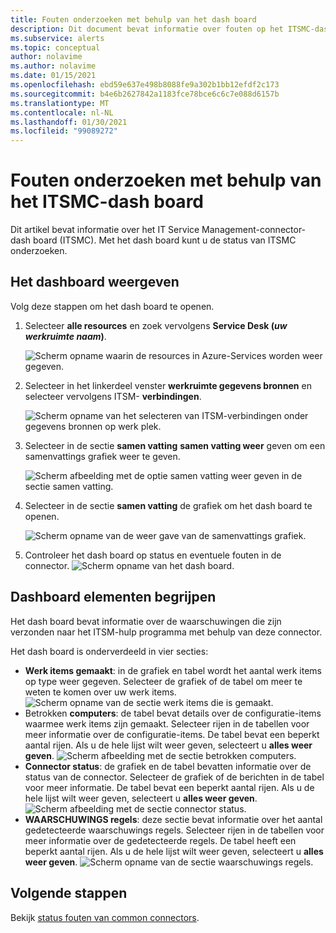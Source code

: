 ```yaml
---
title: Fouten onderzoeken met behulp van het dash board
description: Dit document bevat informatie over fouten op het ITSMC-dash board.
ms.subservice: alerts
ms.topic: conceptual
author: nolavime
ms.author: nolavime
ms.date: 01/15/2021
ms.openlocfilehash: ebd59e637e498b8088fe9a302b1bb12efdf2c173
ms.sourcegitcommit: b4e6b2627842a1183fce78bce6c6c7e088d6157b
ms.translationtype: MT
ms.contentlocale: nl-NL
ms.lasthandoff: 01/30/2021
ms.locfileid: "99089272"
---
```

# <a name="investigate-errors-by-using-the-itsmc-dashboard"></a>Fouten onderzoeken met behulp van het ITSMC-dash board

Dit artikel bevat informatie over het IT Service Management-connector-dash board (ITSMC). Met het dash board kunt u de status van ITSMC onderzoeken.

## <a name="view-the-dashboard"></a>Het dashboard weergeven

Volg deze stappen om het dash board te openen.

1. Selecteer **alle resources** en zoek vervolgens **Service Desk (*uw werkruimte naam*)**.

   ![Scherm opname waarin de resources in Azure-Services worden weer gegeven.](media/itsmc-definition/create-new-connection-from-resource.png)

1. Selecteer in het linkerdeel venster **werkruimte gegevens bronnen** en selecteer vervolgens ITSM- **verbindingen**.

   ![Scherm opname van het selecteren van ITSM-verbindingen onder gegevens bronnen op werk plek.](media/itsmc-overview/add-new-itsm-connection.png)

1. Selecteer in de sectie **samen vatting** **samen vatting weer** geven om een samenvattings grafiek weer te geven.

    ![Scherm afbeelding met de optie samen vatting weer geven in de sectie samen vatting.](media/itsmc-resync-servicenow/dashboard-view-summary.png)

1. Selecteer in de sectie **samen vatting** de grafiek om het dash board te openen.

    ![Scherm opname van de weer gave van de samenvattings grafiek.](media/itsmc-resync-servicenow/dashboard-graph-click.png)

1. Controleer het dash board op status en eventuele fouten in de connector.
    ![Scherm opname van het dash board.](media/itsmc-resync-servicenow/connector-dashboard.png)

## <a name="understand-dashboard-elements"></a>Dashboard elementen begrijpen

Het dash board bevat informatie over de waarschuwingen die zijn verzonden naar het ITSM-hulp programma met behulp van deze connector.

Het dash board is onderverdeeld in vier secties:

- **Werk items gemaakt**: in de grafiek en tabel wordt het aantal werk items op type weer gegeven. Selecteer de grafiek of de tabel om meer te weten te komen over uw werk items.
      ![Scherm opname van de sectie werk items die is gemaakt.](media/itsmc-resync-servicenow/itsm-dashboard-workitems.png)
- Betrokken **computers**: de tabel bevat details over de configuratie-items waarmee werk items zijn gemaakt.
      Selecteer rijen in de tabellen voor meer informatie over de configuratie-items.
      De tabel bevat een beperkt aantal rijen. Als u de hele lijst wilt weer geven, selecteert u **alles weer geven**.
      ![Scherm afbeelding met de sectie betrokken computers.](media/itsmc-resync-servicenow/itsm-dashboard-impacted-comp.png)
- **Connector status**: de grafiek en de tabel bevatten informatie over de status van de connector. Selecteer de grafiek of de berichten in de tabel voor meer informatie. De tabel bevat een beperkt aantal rijen. Als u de hele lijst wilt weer geven, selecteert u **alles weer geven**.
      ![Scherm afbeelding met de sectie connector status.](media/itsmc-resync-servicenow/itsm-dashboard-connector-status.png)
- **WAARSCHUWINGS regels**: deze sectie bevat informatie over het aantal gedetecteerde waarschuwings regels. Selecteer rijen in de tabellen voor meer informatie over de gedetecteerde regels. De tabel heeft een beperkt aantal rijen. Als u de hele lijst wilt weer geven, selecteert u **alles weer geven**.
      ![Scherm opname van de sectie waarschuwings regels.](media/itsmc-resync-servicenow/itsm-dashboard-alert-rules.png)

## <a name="next-steps"></a>Volgende stappen

Bekijk [status fouten van common connectors](itsmc-dashboard-errors.md).
